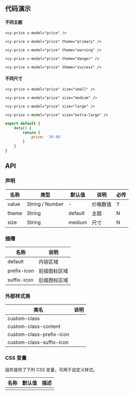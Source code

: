 ## 代码演示

#### 不同主题

```vue
<cy-price v-model="price" />

<cy-price v-model="price" theme="primary" />

<cy-price v-model="price" theme="warning" />

<cy-price v-model="price" theme="danger" />

<cy-price v-model="price" theme="success" />
```

#### 不同尺寸

```vue
<cy-price v-model="price" size="small" />

<cy-price v-model="price" size="medium" />

<cy-price v-model="price" size="large" />

<cy-price v-model="price" size="extra-large" />
```

```js
export default {
	data() {
		return {
			price: '39.98'
		}
	}
}
```



## API

### 声明

| 名称  | 类型            | 默认值  | 说明     | 必传 |
| ----- | --------------- | ------- | -------- | ---- |
| value | String / Number | -       | 价格数值 | Y    |
| theme | String          | default | 主题     | N    |
| size  | String          | medium  | 尺寸     | N    |

### 插槽

| 名称        | 说明         |
| ----------- | ------------ |
| default     | 内容区域     |
| prefix-icon | 前缀图标区域 |
| suffix-icon | 后缀图标区域 |

### 外部样式类

| 类名                     | 说明 |
| ------------------------ | ---- |
| custom-class             |      |
| custom-class-content     |      |
| custom-class-prefix-icon |      |
| custom-class-suffix-icon |      |

### CSS 变量

组件提供了下列 CSS 变量，可用于自定义样式。

| 名称 | 默认值 | 描述 |
| ---- | ------ | ---- |
|      |        |      |